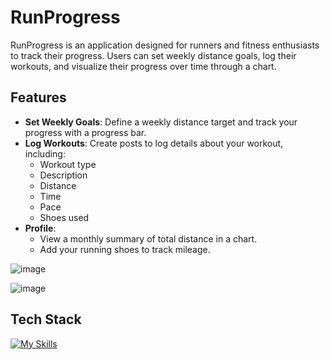 # RunProgress  
RunProgress is an application designed for runners and fitness enthusiasts to track their progress. Users can set weekly distance goals, log their workouts, and visualize their progress over time through a chart.  

## Features  
- **Set Weekly Goals**: Define a weekly distance target and track your progress with a progress bar.  
- **Log Workouts**: Create posts to log details about your workout, including:  
  - Workout type  
  - Description  
  - Distance  
  - Time  
  - Pace  
  - Shoes used  
- **Profile**:  
  - View a monthly summary of total distance in a chart.  
  - Add your running shoes to track mileage.

![image](https://github.com/user-attachments/assets/ee3189d9-a373-4ed6-a6fa-eaaf6b736e4f)
 
![image](https://github.com/user-attachments/assets/04b76c25-e08b-4402-a3ce-030660d49cc8)


## Tech Stack  
[![My Skills](https://skillicons.dev/icons?i=supabase,react,ts,sass)](https://skillicons.dev)  

